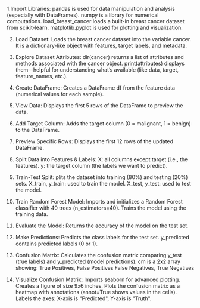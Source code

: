 1.Import Libraries:
pandas is used for data manipulation and analysis (especially with DataFrames).
numpy is a library for numerical computations.
load_breast_cancer loads a built-in breast cancer dataset from scikit-learn.
matplotlib.pyplot is used for plotting and visualization.

2. Load Dataset:
Loads the breast cancer dataset into the variable cancer. It is a dictionary-like object with features, target labels, and metadata.

3. Explore Dataset Attributes:
dir(cancer) returns a list of attributes and methods associated with the cancer object.
print(attributes) displays them—helpful for understanding what’s available (like data, target, feature_names, etc.).

4. Create DataFrame:
Creates a DataFrame df from the feature data (numerical values for each sample).
5. View Data:
Displays the first 5 rows of the DataFrame to preview the data.
6. Add Target Column:
Adds the target column (0 = malignant, 1 = benign) to the DataFrame.
7. Preview Specific Rows:
Displays the first 12 rows of the updated DataFrame.

8. Split Data into Features & Labels:
X: all columns except target (i.e., the features).
y: the target column (the labels we want to predict).

9. Train-Test Split:
plits the dataset into training (80%) and testing (20%) sets.
X_train, y_train: used to train the model.
X_test, y_test: used to test the model.

10. Train Random Forest Model:
Imports and initializes a Random Forest classifier with 40 trees (n_estimators=40).
Trains the model using the training data.

11. Evaluate the Model:
Returns the accuracy of the model on the test set.

12. Make Predictions:
Predicts the class labels for the test set.
y_predicted contains predicted labels (0 or 1).

13. Confusion Matrix:
Calculates the confusion matrix comparing y_test (true labels) and y_predicted (model predictions).
cm is a 2x2 array showing:
True Positives, False Positives
False Negatives, True Negatives

14. Visualize Confusion Matrix:
Imports seaborn for advanced plotting.
Creates a figure of size 9x6 inches.
Plots the confusion matrix as a heatmap with annotations (annot=True shows values in the cells).
Labels the axes: X-axis is "Predicted", Y-axis is "Truth".

